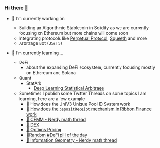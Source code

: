 ### Hi there 👋

- 🔭 I’m currently working on 
  - Building an Algorithmic Stablecoin in Solidity as we are currently focusing on Ethereum but more chains will come soon 
  - Integrating protocols like [Perpetual Protocol](https://github.com/perpetual-protocol), [Squeeth](https://github.com/opynfinance/squeeth-monorepo) and more 
  - Arbitrage Bot (JS/TS)
  

- 🌱 I’m currently learning ...
  - DeFi
    - about the expanding DeFi ecosystem, currently focusing mostly on Ethereum and Solana 
  - Quant
    - StatArb
      - [Deep Learning Statistical Arbitrage](https://arxiv.org/abs/2106.04028)
  - Sometimes I publish some Twitter Threads on some topics I am learning, here are a few example 
    - [🧵 How does the UniV3 Unique Pool ID System work](https://twitter.com/NicolaBernini/status/1512355774512705540)
    - [🧵 How does the `depositReceipt` mechanism in Ribbon Finance work](https://twitter.com/NicolaBernini/status/1513088812687462400)
    - [🧵 CFMM - Nerdy math thread](https://twitter.com/NicolaBernini/status/1507297074580238336)
    - [🧵 DEX](https://twitter.com/NicolaBernini/status/1506369727534411780)
    - [🧵 Options Pricing](https://twitter.com/NicolaBernini/status/1506352646394945546)
    - [🧵Random #DeFi pill of the day](https://twitter.com/NicolaBernini/status/1504848084098035712)
    - [🧵 Information Geometry - Nerdy math thread](https://twitter.com/NicolaBernini/status/1508119847074467842)



<!--
**NicolaBernini/NicolaBernini** is a ✨ _special_ ✨ repository because its `README.md` (this file) appears on your GitHub profile.

Here are some ideas to get you started:

- 🔭 I’m currently working on ...
- 🌱 I’m currently learning ...
- 👯 I’m looking to collaborate on ...
- 🤔 I’m looking for help with ...
- 💬 Ask me about ...
- 📫 How to reach me: ...
- 😄 Pronouns: ...
- ⚡ Fun fact: ...
-->
